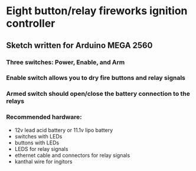 # Eight button/relay fireworks ignition controller
## Sketch written for Arduino MEGA 2560
### Three switches: Power, Enable, and Arm
### Enable switch allows you to dry fire buttons and relay signals
### Armed switch should open/close the battery connection to the relays
### Recommended hardware:
* 12v lead acid battery or 11.1v lipo battery
* switches with LEDs
* buttons with LEDs
* LEDS for relay signals
* ethernet cable and connectors for relay signals
* kanthal wire for ingitors